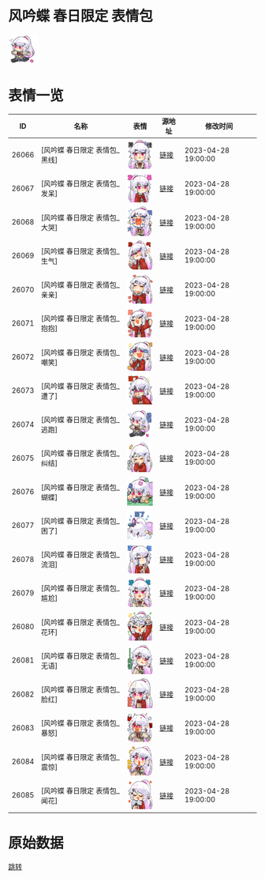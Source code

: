 # 风吟蝶 春日限定 表情包

<img src="./cover.png" height="60" alt="cover" />

# 表情一览

|ID|名称|表情|源地址|修改时间|
|----|----|----|----|----|
|26066|[风吟蝶 春日限定 表情包_黑线]|<img src="./pic/026066_%5B风吟蝶 春日限定 表情包_黑线%5D.png" height="60" alt="黑线"/>|[链接](https://i0.hdslb.com/bfs/garb/6abf6199b9e7ced2457e12856c44684f88059faf.png)|2023-04-28 19:00:00|
|26067|[风吟蝶 春日限定 表情包_发呆]|<img src="./pic/026067_%5B风吟蝶 春日限定 表情包_发呆%5D.png" height="60" alt="发呆"/>|[链接](https://i0.hdslb.com/bfs/garb/d85616e999d55cf445f82989594bad34e378db05.png)|2023-04-28 19:00:00|
|26068|[风吟蝶 春日限定 表情包_大哭]|<img src="./pic/026068_%5B风吟蝶 春日限定 表情包_大哭%5D.png" height="60" alt="大哭"/>|[链接](https://i0.hdslb.com/bfs/garb/a1429a89c53e562b3d32cf9adff716c0c3e0ca18.png)|2023-04-28 19:00:00|
|26069|[风吟蝶 春日限定 表情包_生气]|<img src="./pic/026069_%5B风吟蝶 春日限定 表情包_生气%5D.png" height="60" alt="生气"/>|[链接](https://i0.hdslb.com/bfs/garb/78f141d2799db4048750764728023803f595491a.png)|2023-04-28 19:00:00|
|26070|[风吟蝶 春日限定 表情包_亲亲]|<img src="./pic/026070_%5B风吟蝶 春日限定 表情包_亲亲%5D.png" height="60" alt="亲亲"/>|[链接](https://i0.hdslb.com/bfs/garb/3ed4679f179af28a85b4316d3c462b1cf9a2dc87.png)|2023-04-28 19:00:00|
|26071|[风吟蝶 春日限定 表情包_抱抱]|<img src="./pic/026071_%5B风吟蝶 春日限定 表情包_抱抱%5D.png" height="60" alt="抱抱"/>|[链接](https://i0.hdslb.com/bfs/garb/2fa5108cc33ed73a445f42a113a7f01802ed1c14.png)|2023-04-28 19:00:00|
|26072|[风吟蝶 春日限定 表情包_嘲笑]|<img src="./pic/026072_%5B风吟蝶 春日限定 表情包_嘲笑%5D.png" height="60" alt="嘲笑"/>|[链接](https://i0.hdslb.com/bfs/garb/e6157a6db1360960061d6e2842ac32a64d9d6870.png)|2023-04-28 19:00:00|
|26073|[风吟蝶 春日限定 表情包_遭了]|<img src="./pic/026073_%5B风吟蝶 春日限定 表情包_遭了%5D.png" height="60" alt="遭了"/>|[链接](https://i0.hdslb.com/bfs/garb/8de45205e4e9e9fbebc6fc1a1b424b00343e2394.png)|2023-04-28 19:00:00|
|26074|[风吟蝶 春日限定 表情包_逃跑]|<img src="./pic/026074_%5B风吟蝶 春日限定 表情包_逃跑%5D.png" height="60" alt="逃跑"/>|[链接](https://i0.hdslb.com/bfs/garb/6af01bdb08213e6bd3622f571d15bea88cc5b366.png)|2023-04-28 19:00:00|
|26075|[风吟蝶 春日限定 表情包_纠结]|<img src="./pic/026075_%5B风吟蝶 春日限定 表情包_纠结%5D.png" height="60" alt="纠结"/>|[链接](https://i0.hdslb.com/bfs/garb/d9f924bd1057aa834eb0c96a55cee046cc3b5190.png)|2023-04-28 19:00:00|
|26076|[风吟蝶 春日限定 表情包_蝴蝶]|<img src="./pic/026076_%5B风吟蝶 春日限定 表情包_蝴蝶%5D.png" height="60" alt="蝴蝶"/>|[链接](https://i0.hdslb.com/bfs/garb/3bac7e69bc9b4d9c558b3f457c8a18121748f2fd.png)|2023-04-28 19:00:00|
|26077|[风吟蝶 春日限定 表情包_困了]|<img src="./pic/026077_%5B风吟蝶 春日限定 表情包_困了%5D.png" height="60" alt="困了"/>|[链接](https://i0.hdslb.com/bfs/garb/f68d9d4d18235ed48086247449016d10ac4090fe.png)|2023-04-28 19:00:00|
|26078|[风吟蝶 春日限定 表情包_流泪]|<img src="./pic/026078_%5B风吟蝶 春日限定 表情包_流泪%5D.png" height="60" alt="流泪"/>|[链接](https://i0.hdslb.com/bfs/garb/5b1697043aa66fcd9d5dd39cc541034ec4673488.png)|2023-04-28 19:00:00|
|26079|[风吟蝶 春日限定 表情包_尴尬]|<img src="./pic/026079_%5B风吟蝶 春日限定 表情包_尴尬%5D.png" height="60" alt="尴尬"/>|[链接](https://i0.hdslb.com/bfs/garb/77ccad87aad2696adb0cab765007b04fd970939b.png)|2023-04-28 19:00:00|
|26080|[风吟蝶 春日限定 表情包_花环]|<img src="./pic/026080_%5B风吟蝶 春日限定 表情包_花环%5D.png" height="60" alt="花环"/>|[链接](https://i0.hdslb.com/bfs/garb/0806043071fe398946d76d9b85c14ea26467a622.png)|2023-04-28 19:00:00|
|26081|[风吟蝶 春日限定 表情包_无语]|<img src="./pic/026081_%5B风吟蝶 春日限定 表情包_无语%5D.png" height="60" alt="无语"/>|[链接](https://i0.hdslb.com/bfs/garb/d7a53fe84ade48004f238f7b6e0bf25a67376e56.png)|2023-04-28 19:00:00|
|26082|[风吟蝶 春日限定 表情包_脸红]|<img src="./pic/026082_%5B风吟蝶 春日限定 表情包_脸红%5D.png" height="60" alt="脸红"/>|[链接](https://i0.hdslb.com/bfs/garb/e2603d6515c90d1cad6b2715ac3f2578bad58486.png)|2023-04-28 19:00:00|
|26083|[风吟蝶 春日限定 表情包_暴怒]|<img src="./pic/026083_%5B风吟蝶 春日限定 表情包_暴怒%5D.png" height="60" alt="暴怒"/>|[链接](https://i0.hdslb.com/bfs/garb/7dc8fb287f35505896cf2e3a126bc894b196c9ae.png)|2023-04-28 19:00:00|
|26084|[风吟蝶 春日限定 表情包_震惊]|<img src="./pic/026084_%5B风吟蝶 春日限定 表情包_震惊%5D.png" height="60" alt="震惊"/>|[链接](https://i0.hdslb.com/bfs/garb/a21e52324062864ef986adbd8b43e76d01b1bcea.png)|2023-04-28 19:00:00|
|26085|[风吟蝶 春日限定 表情包_闻花]|<img src="./pic/026085_%5B风吟蝶 春日限定 表情包_闻花%5D.png" height="60" alt="闻花"/>|[链接](https://i0.hdslb.com/bfs/garb/57641cb3edf6d5174027a4b3b2b8e83e90992732.png)|2023-04-28 19:00:00|

# 原始数据

[跳转](./raw.json)

